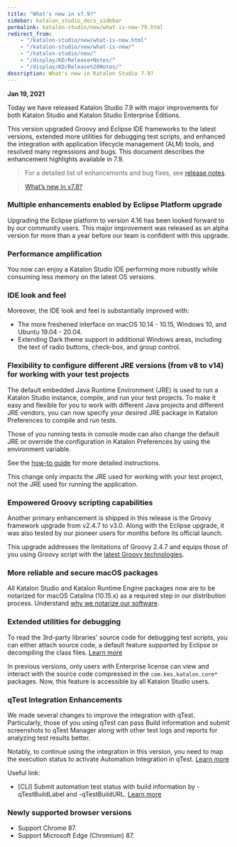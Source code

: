 ```yaml
---
title: "What's new in v7.9?" 
sidebar: katalon_studio_docs_sidebar
permalink: katalon-studio/new/what-is-new-79.html
redirect_from:
    - "/katalon-studio/new/what-is-new.html"
    - "/katalon-studio/new/what-is-new/"
    - "/katalon-studio/new/"
    - "/display/KD/Release+Notes/"
    - "/display/KD/Release%20Notes/"
description: What's new in Katalon Studio 7.9?
---
```


**Jan 19, 2021**

Today we have released Katalon Studio 7.9 with major improvements for both Katalon Studio and Katalon Studio Enterprise Editions.

This version upgraded Groovy and Eclipse IDE frameworks to the latest versions, extended more utilities for debugging test scripts, and enhanced the integration with application lifecycle management (ALM) tools, and resolved many regressions and bugs. This document describes the enhancement highlights available in 7.9.

> For a detailed list of enhancements and bug fixes, see [release notes](https://docs.katalon.com/katalon-studio/new/version-70.html).

> [What’s new in v7.8?](https://docs.katalon.com/katalon-studio/new/what-is-new-78.html)

### **Multiple enhancements enabled by Eclipse Platform upgrade**

Upgrading the Eclipse platform to version 4.16 has been looked forward to by our community users. This major improvement was released as an alpha version for more than a year before our team is confident with this upgrade.

### Performance amplification 

You now can enjoy a Katalon Studio IDE performing more robustly while consuming less memory on the latest OS versions.

### IDE look and feel

Moreover, the IDE look and feel is substantially improved with:

* The more freshened interface on macOS 10.14 - 10.15, Windows 10, and Ubuntu 19.04 - 20.04.
* Extending Dark theme support in additional Windows areas, including the text of radio buttons, check-box, and group control.

### Flexibility to configure different JRE versions (from v8 to v14) for working with your test projects

The default embedded Java Runtime Environment (JRE) is used to run a Katalon Studio instance, compile, and run your test projects. To make it easy and flexible for you to work with different Java projects and different JRE vendors, you can now specify your desired JRE package in Katalon Preferences to compile and run tests.

Those of you running tests in console mode can also change the default JRE or override the configuration in Katalon Preferences by using the environment variable.

See the [how-to guide]() for more detailed instructions.

This change only impacts the JRE used for working with your test project, not the JRE used for running the application.

### **Empowered Groovy scripting capabilities**

Another primary enhancement is shipped in this release is the Groovy framework upgrade from v2.4.7 to v3.0. Along with the Eclipse upgrade, it was also tested by our pioneer users for months before its official launch.

This upgrade addresses the limitations of Groovy 2.4.7 and equips those of you using Groovy script with the [latest Groovy technologies](https://groovy-lang.org/releasenotes/groovy-3.0.html). 

### **More reliable and secure macOS packages** 

All Katalon Studio and Katalon Runtime Engine packages now are to be notarized for macOS Catalina (10.15.x) as a required step in our distribution process. Understand [why we notarize our software](https://developer.apple.com/documentation/xcode/notarizing_macos_software_before_distribution#overview).

### **Extended utilities for debugging**

To read the 3rd-party libraries' source code for debugging test scripts, you can either attach source code, a default feature supported by Eclipse or decompiling the class files. [Learn more]()

In previous versions, only users with Enterprise license can view and interact with the source code compressed in the `com.kms.katalon.core*` packages. Now, this feature is accessible by all Katalon Studio users.

### **qTest Integration Enhancements**

We made several changes to improve the integration with qTest. Particularly, those of you using qTest can pass Build information and submit screenshots to qTest Manager along with other test logs and reports for analyzing test results better.

Notably, to continue using the integration in this version, you need to map the execution status to activate Automation Integration in qTest. [Learn more](https://docs.katalon.com/katalon-studio/docs/qtest-integration.html#execution-status-mapping)

Useful link:

* [CLI] Submit automation test status with build information by -qTestBuildLabel and -qTestBuildURL. [Learn more](https://docs.katalon.com/katalon-studio/docs/console-mode-execution.html#integration-options)

### **Newly supported browser versions**

* Support Chrome 87.
* Support Microsoft Edge (Chromium) 87.

